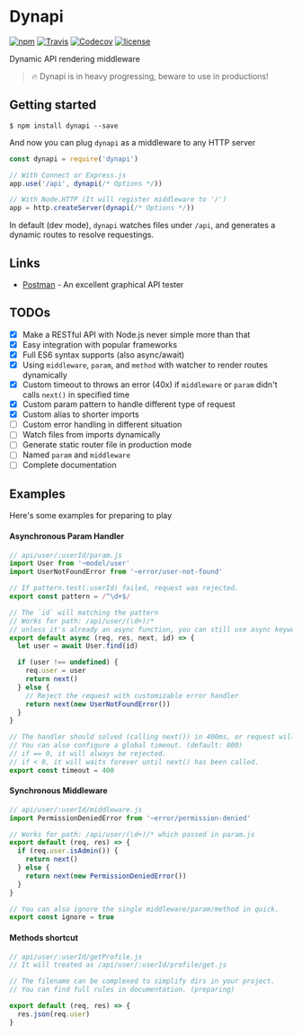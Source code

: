 Dynapi
======

[![npm](https://img.shields.io/npm/v/dynapi.svg)](https://www.npmjs.com/package/dynapi)
[![Travis](https://img.shields.io/travis/shirohana/dynapi.svg)](https://www.npmjs.com/package/dynapi)
[![Codecov](https://img.shields.io/codecov/c/github/shirohana/dynapi/dev.svg)](https://codecov.io/gh/shirohana/dynapi/branch/dev)
[![license](https://img.shields.io/github/license/shirohana/dynapi.svg)](https://www.npmjs.com/package/dynapi)

Dynamic API rendering middleware

> :fire: Dynapi is in heavy progressing, beware to use in productions!

Getting started
---------------

```
$ npm install dynapi --save
```

And now you can plug `dynapi` as a middleware to any HTTP server

```javascript
const dynapi = require('dynapi')

// With Connect or Express.js
app.use('/api', dynapi(/* Options */))

// With Node.HTTP (It will register middleware to '/')
app = http.createServer(dynapi(/* Options */))
```

In default (dev mode), `dynapi` watches files under `/api`, and generates a dynamic routes to resolve requestings.

Links
-----

- [Postman](https://www.getpostman.com/) - An excellent graphical API tester

TODOs
-----

- [x] Make a RESTful API with Node.js never simple more than that
- [x] Easy integration with popular frameworks
- [x] Full ES6 syntax supports (also async/await)
- [x] Using `middleware`, `param`, and `method` with watcher to render routes dynamically
- [x] Custom timeout to throws an error (40x) if `middleware` or `param` didn't calls `next()` in specified time
- [x] Custom param pattern to handle different type of request
- [x] Custom alias to shorter imports
- [ ] Custom error handling in different situation
- [ ] Watch files from imports dynamically
- [ ] Generate static router file in production mode
- [ ] Named `param` and `middleware`
- [ ] Complete documentation

Examples
--------

Here's some examples for preparing to play

#### Asynchronous Param Handler

```javascript
// api/user/:userId/param.js
import User from '~model/user'
import UserNotFoundError from '~error/user-not-found'

// If pattern.test(:userId) failed, request was rejected.
export const pattern = /^\d+$/

// The `id` will matching the pattern
// Works for path: /api/user/(\d+)/*
// unless it's already an async function, you can still use async keyword to use await in your code.
export default async (req, res, next, id) => {
  let user = await User.find(id)

  if (user !== undefined) {
    req.user = user
    return next()
  } else {
    // Reject the request with customizable error handler
    return next(new UserNotFoundError())
  }
}

// The handler should solved (calling next()) in 400ms, or request will be rejected.
// You can also configure a global timeout. (default: 800)
// if == 0, it will always be rejected.
// if < 0, it will waits forever until next() has been called.
export const timeout = 400
```

#### Synchronous Middleware

```javascript
// api/user/:userId/middleware.js
import PermissionDeniedError from '~error/permission-denied'

// Works for path: /api/user/(\d+)/* which passed in param.js
export default (req, res) => {
  if (req.user.isAdmin()) {
    return next()
  } else {
    return next(new PermissionDeniedError())
  }
}

// You can also ignore the single middleware/param/method in quick.
export const ignore = true
```

#### Methods shortcut

```javascript
// api/user/:userId/getProfile.js
// It will treated as /api/user/:userId/profile/get.js

// The filename can be complexed to simplify dirs in your project.
// You can find full rules in documentation. (preparing)

export default (req, res) => {
  res.json(req.user)
}
```
